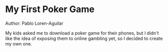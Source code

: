 # My First Poker Game 
Author: Pablo Loren-Aguilar

My kids asked me to download a poker game for their phones, but I didn't like the idea of exposing them to online gambling yet, so I decided to create my own one.
